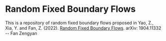 # Random Fixed Boundary Flows
This is a repository of random fixed boundary flows proposed in Yao, Z., Xia, Y. and Fan, Z. (2022). [Random Fixed Boundary Flows](https://arxiv.org/abs/1904.11332). arXiv: 1904.11332
-- Fan Zengyan
